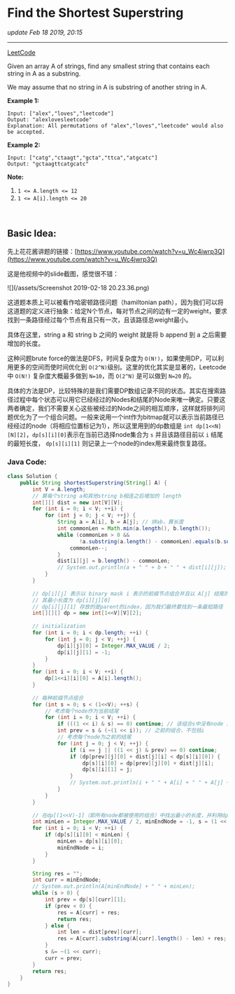 # Find the Shortest Superstring
_update Feb 18 2019, 20:15_

---
[LeetCode](https://leetcode.com/problems/find-the-shortest-superstring/)

Given an array A of strings, find any smallest string that contains each string in A as a substring.

We may assume that no string in A is substring of another string in A.

 
**Example 1:**

    Input: ["alex","loves","leetcode"]
    Output: "alexlovesleetcode"
    Explanation: All permutations of "alex","loves","leetcode" would also be accepted.

**Example 2:**

    Input: ["catg","ctaagt","gcta","ttca","atgcatc"]
    Output: "gctaagttcatgcatc"
 

**Note:**

1. `1 <= A.length <= 12`
2. `1 <= A[i].length <= 20`

<br/>

## Basic Idea:
先上花花酱讲题的链接：[https://www.youtube.com/watch?v=u_Wc4jwrp3Q](https://www.youtube.com/watch?v=u_Wc4jwrp3Q)

这是他视频中的slide截图，感觉很不错：

![](/assets/Screenshot 2019-02-18 20.23.36.png)

这道题本质上可以被看作哈密顿路径问题（hamiltonian path），因为我们可以将这道题的定义进行抽象：给定N个节点，每对节点之间的边有一定的weight，要求找到一条路径经过每个节点有且只有一次，且该路径总weight最小。

具体在这里，string a 和 string b 之间的 weight 就是将 b append 到 a 之后需要增加的长度。

这种问题brute force的做法是DFS，时间复杂度为 `O(N!)`，如果使用DP，可以利用更多的空间而使时间优化到 `O(2^N)`级别。这里的优化其实是显著的，Leetcode中 `O(N!)` 复杂度大概最多做到 `N=10`，而 `O(2^N)` 是可以做到 `N=20` 的。

具体的方法是DP，比较特殊的是我们需要DP数组记录不同的状态。其实在搜索路径过程中每个状态可以用它已经经过的Nodes和结尾的Node来唯一确定。只要这两者确定，我们不需要关心这些被经过的Node之间的相互顺序，这样就将排列问题优化为了一个组合问题。一般来说用一个int作为bitmap就可以表示当前路径已经经过的node（将相应位置标记为1），所以这里用到的dp数组是 `int dp[1<<N][N][2]`，`dp[s][i][0]`表示在当前已选择node集合为 `s` 并且该路径目前以 `i` 结尾的最短长度， `dp[s][i][1]` 则记录上一个node的index用来最终恢复路径。

### Java Code:
```java
class Solution {
    public String shortestSuperstring(String[] A) {
        int V = A.length;
        // 算每个string a和其他string b相连之后增加的 length
        int[][] dist = new int[V][V];
        for (int i = 0; i < V; ++i) {
            for (int j = 0; j < V; ++j) {
                String a = A[i], b = A[j]; // 拼ab，算长度
                int commonLen = Math.min(a.length(), b.length());
                while (commonLen > 0 && 
                       !a.substring(a.length() - commonLen).equals(b.substring(0, commonLen))) {
                    commonLen--;
                }
                dist[i][j] = b.length() - commonLen;
                // System.out.println(a + " " + b + " " + dist[i][j]);
            }
        }
        
        // dp[i][j] 表示以 binary mask i 表示的前缀节点组合并且以 A[j] 结尾的路径，
        // 其最小长度为 dp[i][j][0]
        // dp[i][j][1] 存放的是parent的index，因为我们最终要找到一条最短路径
        int[][][] dp = new int[1<<V][V][2];
        
        // initialization
        for (int i = 0; i < dp.length; ++i) {
            for (int j = 0; j < V; ++j) {
                dp[i][j][0] = Integer.MAX_VALUE / 2;
                dp[i][j][1] = -1;
            }
        }
        for (int i = 0; i < V; ++i) {
            dp[1<<i][i][0] = A[i].length();
        }
        
        // 每种前缀节点组合
        for (int s = 0; s < (1<<V); ++s) {
            // 考虑每个node作为当前结尾
            for (int i = 0; i < V; ++i) {
                if (((1 << i) & s) == 0) continue; // 该组合s中没有node i
                int prev = s & (~(1 << i)); // 之前的组合，不包括i
                // 考虑每个node为之前的结尾
                for (int j = 0; j < V; ++j) {
                    if (i == j || ((1 << j) & prev) == 0) continue;
                    if (dp[prev][j][0] + dist[j][i] < dp[s][i][0]) {
                        dp[s][i][0] = dp[prev][j][0] + dist[j][i];
                        dp[s][i][1] = j;
                    }
                    // System.out.println(i + " " + A[i] + " " + A[j] + " " + dp[s][i][0] + " " + dist[j][i]);
                }
            }
        }
        
        // 在dp[(1<<V)-1]（即所有node都被使用的组合）中找出最小的长度，并利用dp[i][j][1]得到path
        int minLen = Integer.MAX_VALUE / 2, minEndNode = -1, s = (1 << V) - 1;
        for (int i = 0; i < V; ++i) {
            if (dp[s][i][0] < minLen) {
                minLen = dp[s][i][0];
                minEndNode = i;
            }
        }

        String res = "";
        int curr = minEndNode;
        // System.out.println(A[minEndNode] + " " + minLen);
        while (s > 0) {
            int prev = dp[s][curr][1];
            if (prev < 0) {
                res = A[curr] + res;
                return res;
            } else {
                int len = dist[prev][curr];
                res = A[curr].substring(A[curr].length() - len) + res;
            }
            s &= ~(1 << curr);
            curr = prev;
        }
        return res;
    }
}
```

